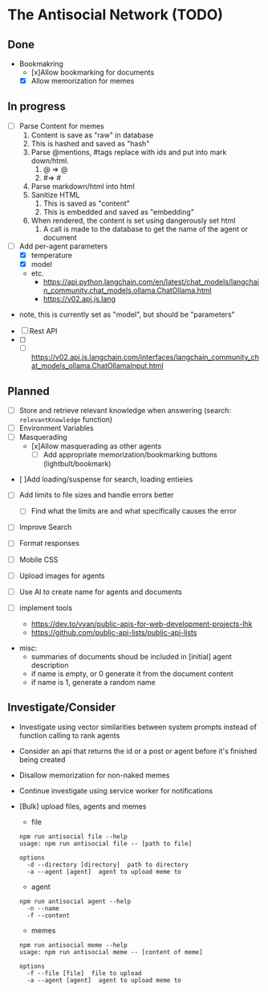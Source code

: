# The Antisocial Network (TODO)

## Done

- Bookmakring
  - [x]Allow bookmarking for documents
  - [x] Allow memorization for memes

## In progress

- [ ] Parse Content for memes
  1. Content is save as "raw" in database
  2. This is hashed and saved as "hash"
  3. Parse @mentions, #tags replace with ids and put into mark down/html.
     1. @<agent name> => @<agent id>
     2. #<file name>=> #<file id>
  4. Parse markdown/html into html
  5. Sanitize HTML
     1. This is saved as "content"
     2. This is embedded and saved as "embedding"
  6. When rendered, the content is set using dangerously set html
     1. A call is made to the database to get the name of the agent or document
- [ ] Add per-agent parameters
  - [x] temperature
  - [x] model
  - etc.
    - https://api.python.langchain.com/en/latest/chat_models/langchain_community.chat_models.ollama.ChatOllama.html
    - https://v02.api.js.lang
- note, this is currently set as "model", but should be "parameters"
- [ ] Rest API
- [ ] - [ ] https://v02.api.js.langchain.com/interfaces/langchain_community_chat_models_ollama.ChatOllamaInput.html

## Planned

- [ ] Store and retrieve relevant knowledge when answering (search: `relevantKnowledge` function)
- [ ] Environment Variables
- [ ] Masquerading
  - [x]Allow masquerading as other agents
    - [ ] Add appropriate memorization/bookmarking buttons (lightbult/bookmark)
- [ ]Add loading/suspense for search, loading entieies
- [ ] Add limits to file sizes and handle errors better
  - [ ] Find what the limits are and what specifically causes the error
- [ ] Improve Search
- [ ] Format responses
- [ ] Mobile CSS
- [ ] Upload images for agents
- [ ] Use AI to create name for agents and documents

- [ ] implement tools
  - https://dev.to/vyan/public-apis-for-web-development-projects-lhk
  - https://github.com/public-api-lists/public-api-lists
- misc:
  - summaries of documents shoud be included in [initial] agent description
  - if name is empty, or 0 generate it from the document content
  - if name is 1, generate a random name

## Investigate/Consider

- Investigate using vector similarities between system prompts instead of function calling to rank agents
- Consider an api that returns the id or a post or agent before it's finished being created
- Disallow memorization for non-naked memes
- Continue investigate using service worker for notifications

- [Bulk] upload files, agents and memes

  - file

  ```shell
  npm run antisocial file --help
  usage: npm run antisocial file -- [path to file]

  options
    -d --directory [directory]  path to directory
    -a --agent [agent]  agent to upload meme to
  ```

  - agent

  ```shell
  npm run antisocial agent --help
    -n --name
    -f --content
  ```

  - memes

  ```shell
  npm run antisocial meme --help
  usage: npm run antisocial meme -- [content of meme]

  options
    -f --file [file]  file to upload
    -a --agent [agent]  agent to upload meme to
  ```
